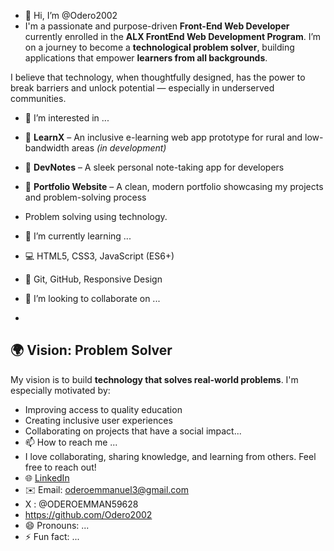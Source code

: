- 👋 Hi, I’m @Odero2002
- I'm a passionate and purpose-driven **Front-End Web Developer** currently enrolled in the **ALX FrontEnd Web Development Program**. I’m on a journey to become a **technological problem solver**, building applications that empower **learners from all backgrounds**.  

I believe that technology, when thoughtfully designed, has the power to break barriers and unlock potential — especially in underserved communities.

- 👀 I’m interested in ... 
- 🧠 **LearnX** – An inclusive e-learning web app prototype for rural and low-bandwidth areas *(in development)*
- 📘 **DevNotes** – A sleek personal note-taking app for developers
- 🎯 **Portfolio Website** – A clean, modern portfolio showcasing my projects and problem-solving process

- Problem solving using technology.
- 🌱 I’m currently learning ...
- 💻 HTML5, CSS3, JavaScript (ES6+)
-  🔧 Git, GitHub, Responsive Design
- 💞️ I’m looking to collaborate on ...
- 
## 🌍 Vision: Problem Solver

My vision is to build **technology that solves real-world problems**. I'm especially motivated by:

- Improving access to quality education
- Creating inclusive user experiences
- Collaborating on projects that have a social impact...
- 📫 How to reach me ...
- I love collaborating, sharing knowledge, and learning from others. Feel free to reach out!
- 🌐 [LinkedIn](https://www.linkedin.com/in/odero-emmanuel-6853b9293/)
- ✉️ Email: oderoemmanuel3@gmail.com
-    X    :  @ODEROEMMAN59628
-    https://github.com/Odero2002
- 😄 Pronouns: ...
- ⚡ Fun fact: ...

<!---
Odero2002/Odero2002 is a ✨ special ✨ repository because its `README.md` (this file) appears on your GitHub profile.
You can click the Preview link to take a look at your changes.
--->
